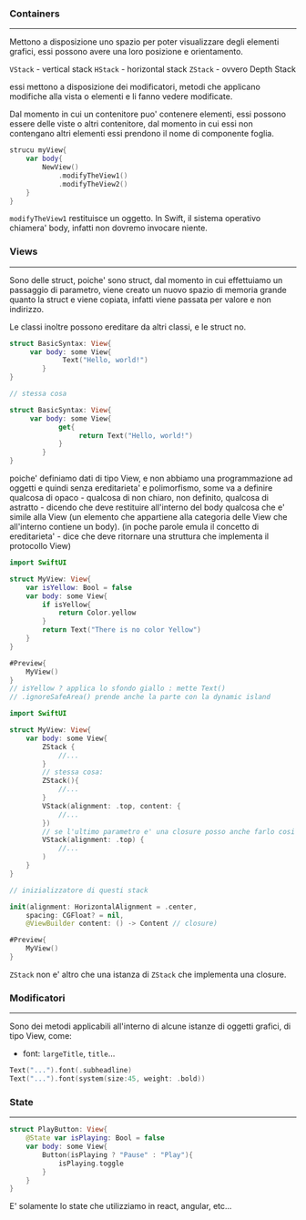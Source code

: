 ### Containers
---
Mettono a disposizione uno spazio per poter visualizzare degli elementi grafici, essi possono avere una loro posizione e orientamento.

`VStack` - vertical stack
`HStack` - horizontal stack
`ZStack` - ovvero Depth Stack

essi mettono a disposizione dei modificatori, metodi che applicano modifiche alla vista o elementi e li fanno vedere modificate.

Dal momento in cui un contenitore puo' contenere elementi, essi possono essere delle viste o altri contenitore, dal momento in cui essi non contengano altri elementi essi prendono il nome di componente foglia.

```swift
strucu myView{
	var body{
		NewView()
			.modifyTheView1()
			.modifyTheView2()
	}
}
```

`modifyTheView1` restituisce un oggetto. In Swift, il sistema operativo chiamera' body, infatti non dovremo invocare niente.
### Views
---
Sono delle struct, poiche' sono struct, dal momento in cui effettuiamo un passaggio di parametro, viene creato un nuovo spazio di memoria grande quanto la struct e viene copiata, infatti viene passata per valore e non indirizzo.

Le classi inoltre possono ereditare da altri classi, e le struct no.

```swift
struct BasicSyntax: View{
	 var body: some View{
			 Text("Hello, world!")
		}
}

// stessa cosa

struct BasicSyntax: View{
	 var body: some View{
			get{
				 return Text("Hello, world!")
			}
		}
}
```

poiche' definiamo dati di tipo View, e non abbiamo una programmazione ad oggetti e quindi senza ereditarieta' e polimorfismo, some va a definire qualcosa di opaco - qualcosa di non chiaro, non definito, qualcosa di astratto - dicendo che deve restituire all'interno del body qualcosa che e' simile alla View (un elemento che appartiene alla categoria delle View che all'interno contiene un body). (in poche parole emula il concetto di ereditarieta' - dice che deve ritornare una struttura che implementa il protocollo View)

```swift
import SwiftUI

struct MyView: View{
	var isYellow: Bool = false
	var body: some View{
		if isYellow{
			return Color.yellow
		}
		return Text("There is no color Yellow")
	}
}

#Preview{
	MyView()
}
// isYellow ? applica lo sfondo giallo : mette Text()
// .ignoreSafeArea() prende anche la parte con la dynamic island
```

```swift
import SwiftUI

struct MyView: View{
	var body: some View{
		ZStack {
			//...
		}
		// stessa cosa: 
		ZStack(){
			//...
		}
		VStack(alignment: .top, content: {
			//...
		})
		// se l'ultimo parametro e' una closure posso anche farlo cosi'
		VStack(alignment: .top) {
			//...
		)
	}
}

// inizializzatore di questi stack

init(alignment: HorizontalAlignment = .center,
	spacing: CGFloat? = nil,
	@ViewBuilder content: () -> Content // closure) 

#Preview{
	MyView()
}
```

`ZStack` non e' altro che una istanza di `ZStack` che implementa una closure.
### Modificatori
---
Sono dei metodi applicabili all'interno di alcune istanze di oggetti grafici, di tipo View, come: 
- font: `largeTitle`, `title`...

```swift
Text("...").font(.subheadline)
Text("...").font(system(size:45, weight: .bold))
```
### State
---
```swift
struct PlayButton: View{
	@State var isPlaying: Bool = false
	var body: some View{
		Button(isPlaying ? "Pause" : "Play"){
			isPlaying.toggle
		}
	}
}
```

E' solamente lo state che utilizziamo in react, angular, etc...